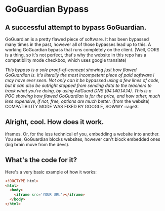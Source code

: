# GoGuardian Bypass

## A successful attempt to bypass GoGuardian.

GoGuardian is a pretty flawed piece of software. It has been bypassed many times in the past, however all of those bypasses lead up to this. A working GoGuardian bypass that runs completely on the client.
(Well, CORS is a thing, so it's not perfect, that's why the website in this repo has a compatibility mode checkbox, which uses google translate)

*This bypass is a sole proof-of-concept showing just how flawed GoGuardian is. It's literally the most incompetent piece of paid software I may have ever seen.
Not only can it be bypassed using a few lines of code, but it can also be outright stopped from sending data to the teachers to track what you're doing, by using AdGuard DNS (94.140.14.14).
This is a POC showing how flawed GoGuardian is for the price, and how other, much less expensive, if not, free, options are much better.* (from the website)
COMPATIBILITY MODE WAS FIXED BY GOOGLE, SOWWY :rage3:
## Alright, cool. How does it work.


iframes. Or, for the less technical of you, embedding a website into another. You see, GoGuardian blocks websites, however can't block embedded ones (big brain move from the devs).

## What's the code for it?


Here's a very basic example of how it works:

```html
<!DOCTYPE html>
<html>
  <body>
    <iframe src='YOUR URL'></iframe>
  </body>
</html>
```
